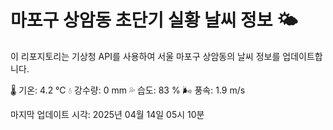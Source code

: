 
# 마포구 상암동 초단기 실황 날씨 정보 🌤️

이 리포지토리는 기상청 API를 사용하여 서울 마포구 상암동의 날씨 정보를 업데이트합니다. 

🌡️ 기온: 4.2 ℃
💧 강수량: 0 mm
💦 습도: 83 %
🌬️ 풍속: 1.9 m/s

마지막 업데이트 시각: 2025년 04월 14일 05시 10분    
